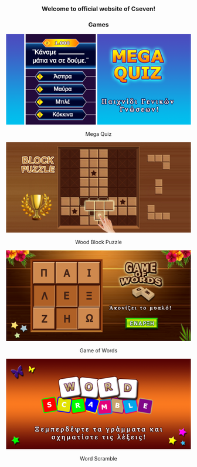 <h3 align="center">Welcome to official website of Cseven!</h3>
<h3 align="center">Games</h3>
<p align="center"><img src="images/Mega_Quiz_FG.png"/></p>
<p align="center">Mega Quiz</p>
<p align="center"><img src="images/WBP_FG.png"/></p>
<p align="center">Wood Block Puzzle</p>
<p align="center"><img src="images/Game_of_Words_FG.png"/></p>
<p align="center">Game of Words</p>
<p align="center"><img src="images/Scramble_FG.png"/></p>
<p align="center">Word Scramble</p>

